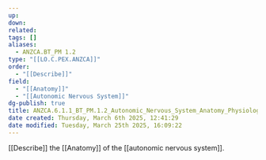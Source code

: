 ```yaml
---
up: 
down: 
related: 
tags: []
aliases:
  - ANZCA.BT_PM 1.2
type: "[[LO.C.PEX.ANZCA]]"
order:
  - "[[Describe]]"
field:
  - "[[Anatomy]]"
  - "[[Autonomic Nervous System]]"
dg-publish: true
title: ANZCA.6.1.1_BT_PM.1.2_Autonomic_Nervous_System_Anatomy_Physiology
date created: Thursday, March 6th 2025, 12:41:29
date modified: Tuesday, March 25th 2025, 16:09:22
---
```


[[Describe]] the [[Anatomy]] of the [[autonomic nervous system]].

